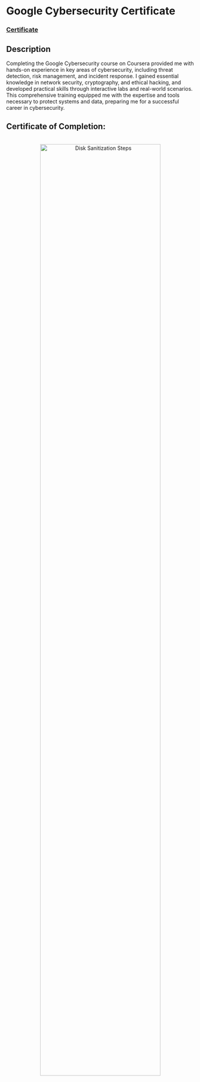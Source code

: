 <h1>Google Cybersecurity Certificate</h1>

 ### [Certificate](https://coursera.org/share/1236bfe98fc15dcebf1b7007a5faff76)

<h2>Description</h2>
Completing the Google Cybersecurity course on Coursera provided me with hands-on experience in key areas of cybersecurity, including threat detection, risk management, and incident response. I gained essential knowledge in network security, cryptography, and ethical hacking, and developed practical skills through interactive labs and real-world scenarios. This comprehensive training equipped me with the expertise and tools necessary to protect systems and data, preparing me for a successful career in cybersecurity.
<br />

<h2>Certificate of Completion:</h2>

<p align="center">
<br />
<img src="https://i.imgur.com/uiuiQjo.png" height="80%" width="80%" alt="Disk Sanitization Steps"/>
<br />
</p>

<!--
 ```diff
- text in red
+ text in green
! text in orange
# text in gray
@@ text in purple (and bold)@@
```
--!>
